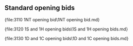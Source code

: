 ## <a name="Standard_opening_bids"> Standard opening bids

{file:3110 1NT opening bid\1NT opening bid.md}

{file:3120 1S and 1H opening bids\1S and 1H opening bids.md}

{file:3130 1D and 1C opening bids\1D and 1C opening bids.md}
